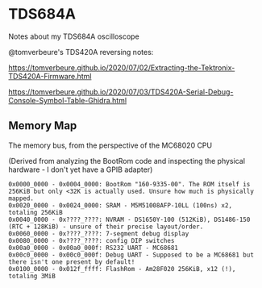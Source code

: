 # TDS684A
Notes about my TDS684A oscilloscope

@tomverbeure's TDS420A reversing notes:

https://tomverbeure.github.io/2020/07/02/Extracting-the-Tektronix-TDS420A-Firmware.html

https://tomverbeure.github.io/2020/07/03/TDS420A-Serial-Debug-Console-Symbol-Table-Ghidra.html

## Memory Map

The memory bus, from the perspective of the MC68020 CPU

(Derived from analyzing the BootRom code and inspecting the physical hardware - I don't yet have a GPIB adapter)

```
0x0000_0000 - 0x0004_0000: BootRom "160-9335-00". The ROM itself is 256KiB but only <32K is actually used. Unsure how much is physically mapped.
0x0020_0000 - 0x0024_0000: SRAM - M5M51008AFP-10LL (100ns) x2, totaling 256KiB
0x0040_0000 - 0x????_????: NVRAM - DS1650Y-100 (512KiB), DS1486-150 (RTC + 128KiB) - unsure of their precise layout/order.
0x0060_0000 - 0x????_????: 7-segment debug display
0x0080_0000 - 0x????_????: config DIP switches
0x00a0_0000 - 0x00a0_000f: RS232 UART - MC68681
0x00c0_0000 - 0x00c0_000f: Debug UART - Supposed to be a MC68681 but there isn't one present by default!
0x0100_0000 - 0x012f_ffff: FlashRom - Am28F020 256KiB, x12 (!), totaling 3MiB
```
